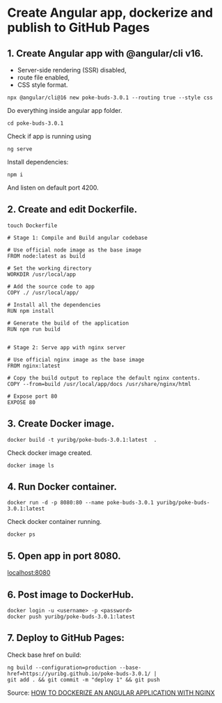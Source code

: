 # Create Angular app, dockerize and publish to GitHub Pages

## 1. Create Angular app with @angular/cli v16.
- Server-side rendering (SSR) disabled,
- route file enabled, 
- CSS style format.

```
npx @angular/cli@16 new poke-buds-3.0.1 --routing true --style css
```

Do everything inside angular app folder.

```
cd poke-buds-3.0.1
```

Check if app is running using 

```
ng serve
```

Install dependencies:

```
npm i
```

And listen on default port 4200.

## 2. Create and edit Dockerfile.

```
touch Dockerfile
```

```
# Stage 1: Compile and Build angular codebase

# Use official node image as the base image
FROM node:latest as build

# Set the working directory
WORKDIR /usr/local/app

# Add the source code to app
COPY ./ /usr/local/app/

# Install all the dependencies
RUN npm install

# Generate the build of the application
RUN npm run build


# Stage 2: Serve app with nginx server

# Use official nginx image as the base image
FROM nginx:latest

# Copy the build output to replace the default nginx contents.
COPY --from=build /usr/local/app/docs /usr/share/nginx/html

# Expose port 80
EXPOSE 80
```

## 3. Create Docker image.

```
docker build -t yuribg/poke-buds-3.0.1:latest  .
```

Check docker image created.

```
docker image ls
```

## 4. Run Docker container.

```
docker run -d -p 8080:80 --name poke-buds-3.0.1 yuribg/poke-buds-3.0.1:latest
```

Check docker container running.

```
docker ps
```

## 5. Open app in port 8080.

[localhost:8080](http://localhost:8080/)

## 6. Post image to DockerHub.

```
docker login -u <username> -p <password>
docker push yuribg/poke-buds-3.0.1:latest
```

## 7. Deploy to GitHub Pages:

Check base href on build:

```
ng build --configuration=production --base-href=https://yuribg.github.io/poke-buds-3.0.1/ |
git add . && git commit -m "deploy 1" && git push
```

Source:
[HOW TO DOCKERIZE AN ANGULAR APPLICATION WITH NGINX](https://levioconsulting.com/insights/how-to-dockerize-an-angular-application-with-nginx/)